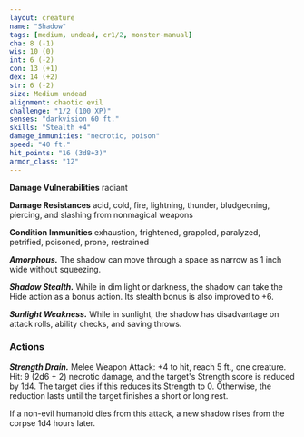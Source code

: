 ```yaml
---
layout: creature
name: "Shadow"
tags: [medium, undead, cr1/2, monster-manual]
cha: 8 (-1)
wis: 10 (0)
int: 6 (-2)
con: 13 (+1)
dex: 14 (+2)
str: 6 (-2)
size: Medium undead
alignment: chaotic evil
challenge: "1/2 (100 XP)"
senses: "darkvision 60 ft."
skills: "Stealth +4"
damage_immunities: "necrotic, poison"
speed: "40 ft."
hit_points: "16 (3d8+3)"
armor_class: "12"
---
```


**Damage Vulnerabilities** radiant

**Damage Resistances** acid, cold, fire, lightning, thunder, bludgeoning, piercing, and slashing from nonmagical weapons

**Condition Immunities** exhaustion, frightened, grappled, paralyzed, petrified, poisoned, prone, restrained

***Amorphous.*** The shadow can move through a space as narrow as 1 inch wide without squeezing.

***Shadow Stealth.*** While in dim light or darkness, the shadow can take the Hide action as a bonus action. Its stealth bonus is also improved to +6.

***Sunlight Weakness.*** While in sunlight, the shadow has disadvantage on attack rolls, ability checks, and saving throws.

### Actions

***Strength Drain.*** Melee Weapon Attack: +4 to hit, reach 5 ft., one creature. Hit: 9 (2d6 + 2) necrotic damage, and the target's Strength score is reduced by 1d4. The target dies if this reduces its Strength to 0. Otherwise, the reduction lasts until the target finishes a short or long rest.

If a non-evil humanoid dies from this attack, a new shadow rises from the corpse 1d4 hours later.